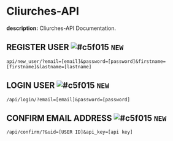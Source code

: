 # Cliurches-API

**description:** Cliurches-API Documentation.


## REGISTER USER ![#c5f015](https://via.placeholder.com/15/c5f015/000000?text=+) `NEW`
```
api/new_user/?email=[email]&password=[password]&firstname=[firstname]&lastname=[lastname]
```
## LOGIN USER ![#c5f015](https://via.placeholder.com/15/c5f015/000000?text=+) `NEW`
```
/api/login/?email=[email]&password=[password]
```
## CONFIRM EMAIL ADDRESS ![#c5f015](https://via.placeholder.com/15/c5f015/000000?text=+) `NEW`
```
/api/confirm/?&uid=[USER ID]&api_key=[api key]
```
